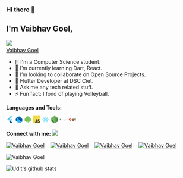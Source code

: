 ### Hi there 👋
## I'm Vaibhav Goel,

<a href="https://www.linkedin.com/in/goelvaibhav009/">
  <img src="https://img.shields.io/badge/Linkedin-Vaibhav%20Goel-blue?style=for-the-badge&logo=linkedin">
</a>

<script type="text/javascript" src="https://platform.linkedin.com/badges/js/profile.js" async defer></script>

<div class="LI-profile-badge"  data-version="v1" data-size="large" data-locale="en_US" data-type="vertical" data-theme="light" data-vanity="goelvaibhav009"><a class="LI-simple-link" href='https://in.linkedin.com/in/goelvaibhav009?trk=profile-badge'>Vaibhav Goel</a></div>

- [] I'm a Computer Science student.
- 🌱 I’m currently learning Dart, React.
- 👀 I’m looking to collaborate on Open Source Projects.
- 🌟 Flutter Developer at DSC Ciet.
- 💬 Ask me any tech related stuff.
- ⚡ Fun fact: I fond of playing Volleyball.

**Languages and Tools:**  

<code><img height="20" src="https://raw.githubusercontent.com/github/explore/80688e429a7d4ef2fca1e82350fe8e3517d3494d/topics/flutter/flutter.png"></code>
<code><img height="20" src="https://raw.githubusercontent.com/github/explore/80688e429a7d4ef2fca1e82350fe8e3517d3494d/topics/dart/dart.png"></code>
<code><img height="20" src="https://raw.githubusercontent.com/github/explore/80688e429a7d4ef2fca1e82350fe8e3517d3494d/topics/android/android.png"></code>
<code><img height="20" src="https://raw.githubusercontent.com/github/explore/80688e429a7d4ef2fca1e82350fe8e3517d3494d/topics/javascript/javascript.png"></code>
<code><img height="20" src="https://raw.githubusercontent.com/github/explore/80688e429a7d4ef2fca1e82350fe8e3517d3494d/topics/react/react.png"></code>
<code><img height="20" src="https://raw.githubusercontent.com/github/explore/80688e429a7d4ef2fca1e82350fe8e3517d3494d/topics/nodejs/nodejs.png"></code>
<code><img height="20" src="https://raw.githubusercontent.com/github/explore/80688e429a7d4ef2fca1e82350fe8e3517d3494d/topics/mongodb/mongodb.png"></code>
<code><img height="20" src="https://raw.githubusercontent.com/github/explore/80688e429a7d4ef2fca1e82350fe8e3517d3494d/topics/git/git.png"></code>


**Connect with me: <img src="https://github.com/rajput2107/rajput2107/blob/master/Assets/Handshake.gif" height="33px" />**
<p align="left">
  <a href="https://www.linkedin.com/in/goelvaibhav009/" target="blank"><img align="center" src="https://cdn.jsdelivr.net/npm/simple-icons@3.0.1/icons/linkedin.svg" alt="Vaibhav Goel" height="40" width="40" /></a> &nbsp;&nbsp;
  <a href="https://www.instagram.com/goelvaibhav009" target="blank"><img align="center" src="https://cdn.jsdelivr.net/npm/simple-icons@3.0.1/icons/instagram.svg" alt="Vaibhav Goel" height="40" width="40" /></a> &nbsp;&nbsp;
<a href="https://twitter.com/goelvaibhav009" target="blank"><img align="center" src="https://cdn.jsdelivr.net/npm/simple-icons@3.0.1/icons/twitter.svg" alt="Vaibhav Goel" height="40" width="40" /></a> &nbsp;&nbsp;
<a href="https://www.facebook.com/goelvaibhav009" target="blank"><img align="center" src="https://cdn.jsdelivr.net/npm/simple-icons@3.0.1/icons/facebook.svg" alt="Vaibhav Goel" height="40" width="40" /></a> &nbsp;&nbsp;
<!--   <a href="https://singhudit245.medium.com" target="blank"><img align="center" src="https://cdn.jsdelivr.net/npm/simple-icons@3.0.1/icons/medium.svg" alt="ishandeveloper" height="40" width="40" /></a>&nbsp;&nbsp;&nbsp;&nbsp; -->&nbsp;&nbsp;&nbsp;&nbsp;
</p>
<p align="left"> <img src="https://komarev.com/ghpvc/?username=Udit-singh" alt="Vaibhav Goel" /></p>
<a href="https://github.com/goelvaibhav009">
 <img align="left" src="https://github-readme-stats.vercel.app/api?username=GoelVaibhav009&show_icons=true&theme=dark&line_height=27" alt="Udit's github stats"/>
</a> 
